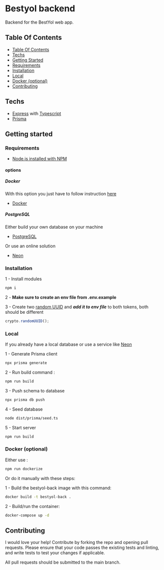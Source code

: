 # Bestyol backend

Backend for the BestYol web app.

## Table Of Contents

-   [Table Of Contents](#table-of-contents)
-   [Techs](#Techs)
-   [Getting Started](#getting-started)
-   [Requirements](#requirements)
-   [Installation](#installation)
-   [Local](#local)
-   [Docker (optional)](#docker-optional)
-   [Contributing](#contributing)

## Techs

-   [Express](https://expressjs.com/en/5x/api.html) with [Typescript](https://www.typescriptlang.org/docs/)
-   [Prisma](https://www.prisma.io/docs)

## Getting started

### Requirements

-   [Node.js installed with NPM](https://nodejs.org/en/download/package-manager)

#### options

##### Docker

With this option you just have to follow instruction [here](#docker-optional)

-   [Docker](https://www.docker.com/)

##### PostgreSQL

Either build your own database on your machine

-   [PostgreSQL](https://www.postgresql.org/download/)

Or use an online solution

-   [Neon](https://neon.tech/)

### Installation

1 - Install modules

```bash
npm i
```

2 - **Make sure to create an env file from .env.example**

3 - Create two [random UUID](https://developer.mozilla.org/en-US/docs/Web/API/Crypto/randomUUID) and **_add it to env file_** to both tokens, both should be different

```js
crypto.randomUUID();
```

### Local

If you already have a local database or use a service like [Neon](https://neon.tech/)

1 - Generate Prisma client

```bash
npx prisma generate
```

2 - Run build command :

```bash
npm run build
```

3 - Push schema to database

```bash
npx prisma db push
```

4 - Seed database

```bash
node dist/prisma/seed.ts
```

5 - Start server

```bash
npm run build
```

### Docker (optional)

Either use :

```bash
npm run dockerize
```

Or do it manually with these steps:

1 - Build the bestyol-back image with this command:

```bash
docker build -t bestyol-back .
```

2 - Build/run the container:

```bash
docker-compose up -d
```

## Contributing

I would love your help! Contribute by forking the repo and opening pull requests. Please ensure that your code passes the existing tests and linting, and write tests to test your changes if applicable.

All pull requests should be submitted to the main branch.
